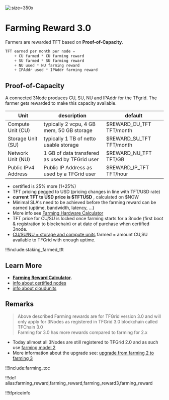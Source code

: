 ![](img/farming_reward.jpg ':size=350x')

# Farming Reward 3.0

Farmers are rewarded TFT based on **Proof-of-Capacity**.

```python
TFT earned per month per node = 
    + CU farmed * CU farming reward 
    + SU farmed * SU farming reward 
    + NU used * NU farming reward
    + IPAddr used * IPAddr farming reward

```

## Proof-of-Capacity

A connected 3Node produces CU, SU, NU and IPAddr for the TFgrid. The farmer gets rewarded to make this capacity available.

| Unit                | description                                    | default                  |
| ------------------- | ---------------------------------------------- | ------------------------ |
| Compute Unit (CU)   | typically 2 vcpu, 4 GB mem, 50 GB storage      | $REWARD_CU_TFT TFT/month |
| Storage Unit (SU)   | typically 1 TB of netto usable storage         | $REWARD_SU_TFT TFT/month |
| Network Unit (NU)   | 1 GB of data transfered as used by TFGrid user | $REWARD_NU_TFT TFT/GB    |
| Public IPv4 Address | Public IP Address as used by a TFGrid user     | $REWARD_IP_TFT TFT/hour  |

- certified is 25% more (1+25%)
- TFT pricing pegged to USD (pricing changes in line with TFT/USD rate)
- **current TFT to USD price is $TFTUSD** , calculated on $NOW
- Minimal SLA's need to be achieved before the farming reward can be earned (uptime, bandwidth, latency, ...)
- More info see [Farming Hardware Calculator](farming_calculator)
- TFT price for CU/SU is locked once farming starts for a 3node (first boot & registration to blockchain) or at date of purchase when certified 3node.
- [CU/SU/NU = storage and compute units](cloudunits) farmed  = amount CU,SU available to TFGrid with enough uptime.

!!!include:staking_farmed_tft

## Learn More

- **[Farming Reward Calculator](farming_calculator).**
- [info about certified nodes](certified_node)
- [info about cloudunits](cloudunits)

## Remarks

> Above described Farming rewards are for TFGrid version 3.0 and will only apply for 3Nodes as registered in TFGrid 3.0 blockchain called TFChain 3.0 <BR>
> Farming for 3.0 has more rewards compared to farming for 2.x

- Today allmost all 3Nodes are still registered to TFGrid 2.0 and as such use [farming model 2](farming_reward2)
- More information about the upgrade see: [upgrade from farming 2 to farming 3](farming_upgrade_2_3)

!!!include:farming_toc

!!!def alias:farming_reward,farming_reward,farming_reward3,farming_reward

!!!tfpriceinfo